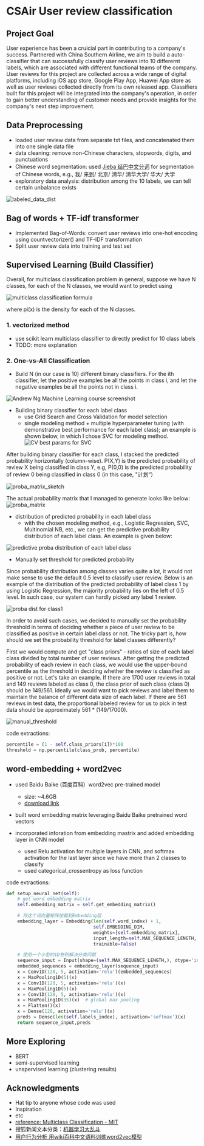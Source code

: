 # CSAir User review classification

## Project Goal

User experience has been a cruicial part in contributing to a company's success. Partnered with China Southern Airline, we aim to build a auto-classifier that can successfully classify user reviews into 10 differernt labels, which are associated with different functional teams of the company. User reviews for this project are collected across a wide range of digital platforms, including iOS app store, Google Play App, Huawei App store as well as user reviews collected directly from its own released app. Classifiers built for this project will be integrated into the company's operation, in order to gain better understanding of customer needs and provide insights for the company's next step improvement.

## Data Preprocessing
* loaded user review data from separate txt files, and concatenated them into one single data file
* data cleaning: remove non-Chinese characters, stopwords, digits, and punctuations
* Chinese word segmentation: used [Jieba 结巴中文分词](https://github.com/fxsjy/jieba) for segmentation of Chinese words, e.g.,
  我/ 来到/ 北京/ 清华/ 清华大学/ 华大/ 大学
* exploratory data analysis: distribution among the 10 labels, we can tell certain unbalance exists

![labeled_data_dist](https://github.com/yuanlii/CSAir_user_review_classification/blob/master/images/labeled_data_dist.png)



## Bag of words + TF-idf transformer
* Implemented Bag-of-Words: convert user reviews into one-hot encoding using countvectorizer() and TF-IDF transformation
* Split user review data into training and test set


## Supervised Learning (Build Classifier)

Overall, for multiclass classification problem in general, suppose we have N classes, for each of the N classes, we would want to predict using 

![multiclass classification formula](https://github.com/yuanlii/CSAir_user_review_classification/blob/master/images/multiclass_classification_formula.png)

where pi(x) is the density for each of the N classes.

### 1. vectorized method
* use scikit learn multiclass classifier to directly predict for 10 class labels
* TODO: more explanation

### 2. One-vs-All Classification
* Build N (in our case is 10) different binary classifiers. For the ith classifier, let the positive examples be all the points in class i, and let the negative examples be all the points not in class i. 

![Andrew Ng Machine Learning course screenshot](https://github.com/yuanlii/CSAir_user_review_classification/blob/master/images/multiclass_classification.png)

* Building binary classifier for each label class
  * use Grid Search and Cross Validation for model selection
   * single modeling method + multiple hyperparameter tuning (with demonstrative best performance for each label class); an example is shown below, in which I chose SVC for modeling method.
   ![CV best params for SVC](https://github.com/yuanlii/CSAir_user_review_classification/blob/master/images/multiclass_crossvalidation_best_params.png)

After building binary classifier for each class, I stacked the predicted probability horizontally (column-wise). P(X,Y) is the predicted probability of review X being classified in class Y, e.g, P(0,0) is the predicted probability of review 0 being classified in class 0 (in this case, "计划“）

![proba_matrix_sketch](https://github.com/yuanlii/CSAir_user_review_classification/blob/master/images/proba_matrix_sketch.jpg)

The actual probability matrix that I managed to generate looks like below: 
![proba_matrix](https://github.com/yuanlii/CSAir_user_review_classification/blob/master/images/proba_matrix.jpg)

* distribution of predicted probability in each label class
  * with the chosen modeling method, e.g., Logistic Regression, SVC, Multinomial NB, etc., we can get the predictive probability distribution of each label class. An example is given below:

![predictive proba distribution of each label class](https://github.com/yuanlii/CSAir_user_review_classification/blob/master/images/proba_distribution_by_class(lg).png)
  

* Manually set threshold for predicted probability

Since probability distribution among classes varies quite a lot, it would not make sense to use the default 0.5 level to classify user review. Below is an example of the distribution of the predicted probability of label class 1 by using Logistic Regression, the majority probability lies on the left of 0.5 level. In such case, our system can hardly picked any label 1 review. 

![proba dist for class1](https://github.com/yuanlii/CSAir_user_review_classification/blob/master/images/proba_dist_class1.jpg)

In order to avoid such cases, we decided to manually set the probability threshold in terms of deciding whether a piece of user review to be classified as positive in certain label class or not. The tricky part is, how should we set the probability threshold for label classes differently?

First we would compute and get "class priors" - ratios of size of each label class divided by total number of user reviews. After getting the predicted probability of each review in each class, we would use the upper-bound percentile as the threshold in deciding whether the review is classified as positive or not. Let's take an example. If there are 1700 user reviews in total and 149 reviews labeled as class 0, the class prior of such class (class 0) should be 149/561. Ideally we would want to pick reviews and label them to maintain the balance of different data size of each label. If there are 561 reviews in test data, the proportional labeled review for us to pick in test data should be approximately 561 * (149/17000).

![manual_threshold](https://github.com/yuanlii/CSAir_user_review_classification/blob/master/images/prob_dict_class1_manual.jpg)

code extractions:

``` python
percentile = (1 - self.class_priors[i])*100
threshold = np.percentile(class_prob, percentile) 
```



## word-embedding + word2vec
* used Baidu Baike (百度百科）word2vec pre-trained model
  * size: ~4.6GB
  * [download link](https://github.com/Embedding/Chinese-Word-Vectors)

* built word embedding matrix leveraging Baidu Baike pretrained word vectors
* incorporated inforation from embedding mastrix and added embedding layer in CNN model 
  * used Relu activation for multiple layers in CNN, and softmax activation for the last layer since we have more than 2 classes to classify
  * used categorical_crossentropy as loss function

code extractions:

```python
def setup_neural_net(self):
    # get word embedding matrix
    self.embedding_matrix = self.get_embedding_matrix()

    # 将这个词向量矩阵加载到Embedding层
    embedding_layer = Embedding(len(self.word_index) + 1,
                                self.EMBEDDING_DIM,
                                weights=[self.embedding_matrix],
                                input_length=self.MAX_SEQUENCE_LENGTH,
                                trainable=False)

    # 使用一个小型的1D卷积解决分类问题
    sequence_input = Input(shape=(self.MAX_SEQUENCE_LENGTH,), dtype='int32')
    embedded_sequences = embedding_layer(sequence_input)
    x = Conv1D(128, 5, activation='relu')(embedded_sequences)
    x = MaxPooling1D(5)(x)
    x = Conv1D(128, 5, activation='relu')(x)
    x = MaxPooling1D(5)(x)
    x = Conv1D(128, 5, activation='relu')(x)
    x = MaxPooling1D(35)(x)  # global max pooling
    x = Flatten()(x)
    x = Dense(128, activation='relu')(x)
    preds = Dense(len(self.labels_index), activation='softmax')(x)
    return sequence_input,preds
```


## More Exploring
* BERT
* semi-supervised learning 
* unspervised learning (clustering results)



## Acknowledgments

* Hat tip to anyone whose code was used
* Inspiration
* etc
* [reference: Multiclass Classification - MIT](www.mit.edu/~9.520/spring09/Classes/multiclass.pdf)
* 搜狐新闻文本分类：[机器学习大乱斗](https://www.jianshu.com/p/e21b570a6b8a)
* [用户行为分析 用wiki百科中文语料训练word2vec模型](https://blog.csdn.net/hereiskxm/article/details/49664845)
          
